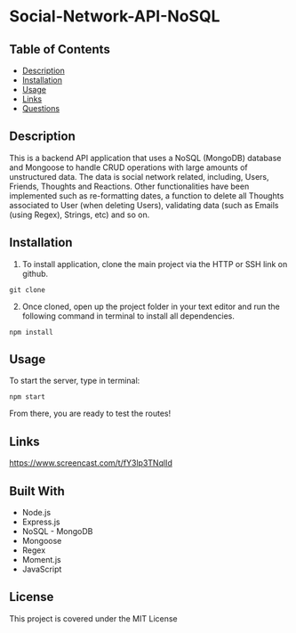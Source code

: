 # Social-Network-API-NoSQL 

## Table of Contents

- [Description](#Description)
- [Installation](#Installation)
- [Usage](#Usage)
- [Links](#Links)
- [Questions](#Questions)

##

## Description

This is a backend API application that uses a NoSQL (MongoDB) database and Mongoose to handle CRUD operations with large amounts of unstructured data. The data is social network related, including, Users, Friends, Thoughts and Reactions. Other functionalities have been implemented such as re-formatting dates, a function to delete all Thoughts associated to User (when deleting Users), validating data (such as Emails (using Regex), Strings, etc) and so on.

## Installation

1. To install application, clone the main project via the HTTP or SSH link on github.

```
git clone
```

2. Once cloned, open up the project folder in your text editor and run the following command in terminal to install all dependencies.

```
npm install
```

## Usage

To start the server, type in terminal:

```
npm start
```

From there, you are ready to test the routes!

## Links
https://www.screencast.com/t/fY3lp3TNqlId


## Built With

- Node.js
- Express.js
- NoSQL - MongoDB
- Mongoose
- Regex
- Moment.js
- JavaScript

## License

This project is covered under the MIT License
